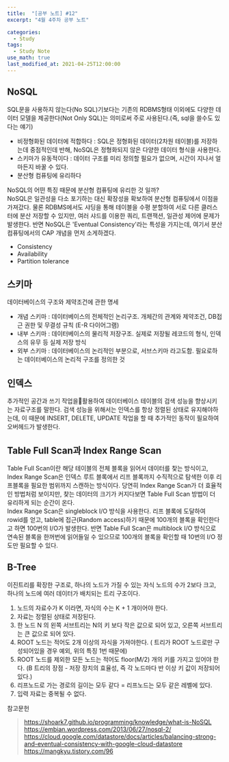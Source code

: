 ```yaml
---
title:  "[공부 노트] #12"
excerpt: "4월 4주차 공부 노트"

categories:
  - Study
tags:
  - Study Note
use_math: true
last_modified_at: 2021-04-25T12:00:00
---
```


## NoSQL
SQL문을 사용하지 않는다(No SQL)기보다는 기존의 RDBMS형태 이외에도 다양한 데이터 모델을 제공한다(Not Only SQL)는 의미로써 주로 사용된다.(즉, sql을 쓸수도 있다는 얘기)

- 비정형화된 데이터에 적합하다 : SQL은 정형화된 데이터(2차원 테이블)를 저장하는데 중점적인데 반해, NoSQL은 정형화되지 않은 다양한 데이터 형식을 사용한다.
- 스키마가 유동적이다 : 데이터 구조를 미리 정의할 필요가 없으며, 시간이 지나서 얼마든지 바꿀 수 있다.
- 분산형 컴퓨팅에 유리하다

NoSQL의 어떤 특징 때문에 분산형 컴퓨팅에 유리한 것 일까?  
NoSQL은 일관성을 다소 포기하는 대신 확장성을 확보하여 분산형 컴퓨팅에서 이점을 가져갔다. 물론 RDBMS에서도 샤딩을 통해 테이블을 수평 분할하여 서로 다른 클러스터에 분산 저장할 수 있지만, 여러 샤드를 이용한 쿼리, 트랜잭션, 일관성 제어에 문제가 발생한다. 반면 NoSQL은 'Eventual Consistency'라는 특성을 가지는데, 여기서 분산 컴퓨팅에서의 CAP 개념을 먼저 소게하겠다.

- Consistency
- Availability
- Partition tolerance

## 스키마
데이터베이스의 구조와 제약조건에 관한 명세

- 개념 스키마 : 데이터베이스의 전체적인 논리구조. 개체간의 관계와 제약조건, DB접근 권한 및 무결성 규칙 (E-R 다이어그램)
- 내부 스키마 : 데이터베이스의 물리적 저장구조. 실제로 저장될 레코드의 형식, 인덱스의 유무 등 실제 저장 방식
- 외부 스키마 : 데이터베이스의 논리적인 부분으로, 서브스키마 라고도함. 필요로하는 데이터베이스의 논리적 구조를 정의한 것

## 인덱스
추가적인 공간과 쓰기 작업을활용하여 데이터베이스 테이블의 검색 성능을 향상시키는 자료구조를 말한다. 검색 성능을 위해서는 인덱스를 항상 정렬된 상태로 유지해야하는데, 이 때문에 INSERT, DELETE, UPDATE 작업을 할 때 추가적인 동작이 필요하여 오버헤드가 발생한다.

## Table Full Scan과 Index Range Scan
Table Full Scan이란 해당 테이블의 전체 블록을 읽어서 데이터를 찾는 방식이고, Index Range Scan은 인덱스 루트 블록에서 리프 블록까지 수직적으로 탐색한 이후 리프블록을 필요한 범위까지 스캔하는 방식이다. 당연히 Index Range Scan가 더 효율적인 방법처럼 보이지만, 찾는 데이터의 크기가 커지다보면 Table Full Scan 방법이 더 유리하게 되는 순간이 온다.  
Index Range Scan은 singleblock I/O 방식을 사용한다. 리프 블록에 도달하여 rowid를 얻고, table에 접근(Random access)하기 때문에 100개의 블록을 확인한다고 하면 100번의 I/O가 발생한다. 반면 Table Full Scan은 multiblock I/O 방식으로 연속된 블록을 한꺼번에 읽어들일 수 있으므로 100개의 블록을 확인할 때 10번의 I/O 정도만 필요할 수 있다.  

## B-Tree
이진트리를 확장한 구조로, 하나의 노드가 가질 수 있는 자식 노드의 수가 2보다 크고, 하나의 노드에 여러 데이터가 배치되는 트리 구조이다. 

1. 노드의 자료수가 K 이라면, 자식의 수는 K + 1 개이어야 한다.
2. 자료는 정렬된 상태로 저장된다.
3. 한 노드 N 의 왼쪽 서브트리는 N의 키 보다 작은 값으로 되어 있고, 오른쪽 서브트리는 큰 값으로 되어 있다. 
4. ROOT 노드는 적어도 2개 이상의 자식을 가져야한다. ( 트리가 ROOT 노드로만 구성되어있을 경우 예외, 위의 특징 1번 때문에)
5. ROOT 노드를 제외한 모든 노드는 적어도 floor(M/2) 개의 키를 가지고 있어야 한다. (B 트리의 장점 - 저장 장치의 효율성, 즉 각 노드마다 반 이상 키 값이 저장되어 있다.)
6. 리프노드로 가는 경로의 길이는 모두 같다 = 리프노드는 모두 같은 레벨에 있다.
7. 입력 자료는 중복될 수 없다.


참고문헌
> https://shoark7.github.io/programming/knowledge/what-is-NoSQL  
https://embian.wordpress.com/2013/06/27/nosql-2/  
https://cloud.google.com/datastore/docs/articles/balancing-strong-and-eventual-consistency-with-google-cloud-datastore  
https://mangkyu.tistory.com/96  


